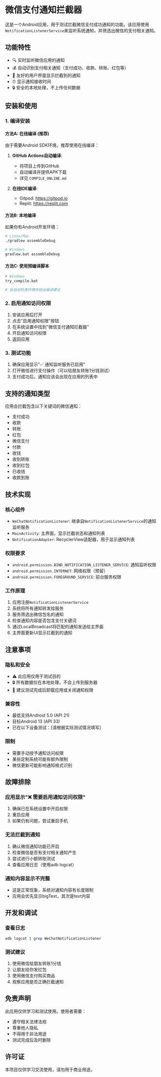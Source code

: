 # 微信支付通知拦截器

这是一个Android应用，用于测试拦截微信支付成功通知的功能。该应用使用`NotificationListenerService`来监听系统通知，并筛选出微信的支付相关通知。

## 功能特性

- 🔍 实时监听微信应用的通知
- 💰 自动识别支付相关通知（支付成功、收款、转账、红包等）
- 📱 友好的用户界面显示拦截到的通知
- ⏰ 显示通知接收时间
- 🔒 安全的本地处理，不上传任何数据

## 安装和使用

### 1. 编译安装

#### 方法A: 在线编译 (推荐)
由于需要Android SDK环境，推荐使用在线编译：

1. **GitHub Actions自动编译**:
   - 将项目上传到GitHub
   - 自动编译并提供APK下载
   - 详见 `COMPILE_ONLINE.md`

2. **在线IDE编译**:
   - Gitpod: https://gitpod.io
   - Replit: https://replit.com

#### 方法B: 本地编译
如果你有Android开发环境：
```bash
# Linux/Mac
./gradlew assembleDebug

# Windows
gradlew.bat assembleDebug
```

#### 方法C: 使用预编译脚本
```bash
# Windows
try_compile.bat

# 会自动检查环境并给出编译建议
```

### 2. 启用通知访问权限
1. 安装应用后打开
2. 点击"启用通知权限"按钮
3. 在系统设置中找到"微信支付通知拦截器"
4. 开启通知访问权限
5. 返回应用

### 3. 测试功能
1. 确保应用显示"✅ 通知监听服务已启用"
2. 打开微信进行支付操作（可以给朋友转账1分钱测试）
3. 支付成功后，通知应该会出现在应用的列表中

## 支持的通知类型

应用会拦截包含以下关键词的微信通知：
- 支付成功
- 收款
- 转账
- 红包
- 微信支付
- 付款
- 收钱
- 收到转账
- 收到红包
- 已收钱
- 收款到账

## 技术实现

### 核心组件
- `WeChatNotificationListener`: 继承自`NotificationListenerService`的通知监听服务
- `MainActivity`: 主界面，显示拦截状态和通知列表
- `NotificationAdapter`: RecyclerView适配器，用于显示通知列表

### 权限要求
- `android.permission.BIND_NOTIFICATION_LISTENER_SERVICE`: 通知监听权限
- `android.permission.INTERNET`: 网络权限（预留）
- `android.permission.FOREGROUND_SERVICE`: 前台服务权限

### 工作原理
1. 应用注册`NotificationListenerService`
2. 系统将所有通知转发给服务
3. 服务筛选出微信包名的通知
4. 检查通知内容是否包含支付关键词
5. 通过LocalBroadcast将匹配的通知发送给主界面
6. 主界面更新UI显示拦截到的通知

## 注意事项

### 隐私和安全
- ⚠️ 此应用仅用于测试目的
- 🔒 所有数据仅在本地处理，不会上传到服务器
- 📱 建议测试完成后卸载应用或关闭通知权限

### 兼容性
- 最低支持Android 5.0 (API 21)
- 目标Android 13 (API 33)
- 已在以下设备测试：[请根据实际测试情况填写]

### 限制
- 需要手动授予通知访问权限
- 某些定制系统可能有额外限制
- 微信更新可能影响通知格式识别

## 故障排除

### 应用显示"❌ 需要启用通知访问权限"
1. 确保已在系统设置中开启权限
2. 重启应用
3. 如果仍有问题，尝试重启手机

### 无法拦截到通知
1. 确认微信通知功能已开启
2. 检查微信是否有支付相关通知产生
3. 尝试进行小额转账测试
4. 查看应用日志（使用adb logcat）

### 通知内容显示不完整
- 这是正常现象，系统对通知内容有长度限制
- 应用会优先显示bigText，其次是text内容

## 开发和调试

### 查看日志
```bash
adb logcat | grep WeChatNotificationListener
```

### 测试建议
1. 使用微信给朋友转账1分钱
2. 让朋友给你发红包
3. 使用微信支付购买商品
4. 观察应用是否正确拦截通知

## 免责声明

此应用仅供学习和测试使用。使用者需要：
- 遵守相关法律法规
- 尊重他人隐私
- 不得用于非法用途
- 测试完成后及时删除

## 许可证

本项目仅供学习交流使用，请勿用于商业用途。
